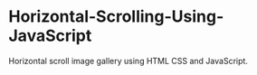 # Horizontal-Scrolling-Using-JavaScript
Horizontal scroll image gallery using HTML CSS and JavaScript.
